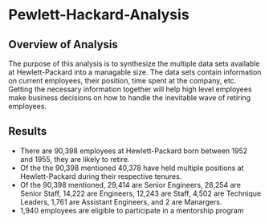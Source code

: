 # Pewlett-Hackard-Analysis

## Overview of Analysis
The purpose of this analysis is to synthesize the multiple data sets available at Hewlett-Packard into a managable size. The data sets contain information on current employees, their position, time spent at the company, etc. Getting the necessary information together will help high level employees make business decisions on how to handle the inevitable wave of retiring employees.

## Results 
- There are 90,398 employees at Hewlett-Packard born between 1952 and 1955, they are likely to retire.
- Of the the 90,398 mentioned 40,378 have held multiple positions at Hewlett-Packard during their respective tenures.
- Of the 90,398 mentioned, 29,414 are Senior Engineers, 28,254 are Senior Staff, 14,222 are Engineers, 12,243 are Staff, 4,502 are Technique Leaders, 1,761 are Assistant Engineers, and 2 are Manargers.
- 1,940 employees are eligible to participate in a mentorship program
